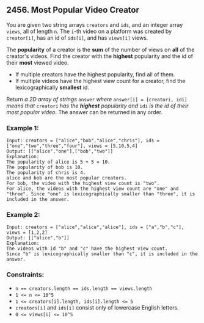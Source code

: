 ## 2456. Most Popular Video Creator

You are given two string arrays ```creators``` and ```ids```, and an integer array ```views```, all of length ```n```. The ```i```-th video on a platform was created by ```creator[i]```, has an id of ```ids[i]```, and has ```views[i]``` views.

The **popularity** of a creator is the **sum** of the number of views on **all** of the creator's videos. Find the creator with the **highest** popularity and the id of their **most** viewed video.

* If multiple creators have the highest popularity, find all of them.
* If multiple videos have the highest view count for a creator, find the lexicographically **smallest** id.

Return *a 2D array of strings* ```answer``` *where* ```answer[i] = [creatori, idi]``` *means that* ```creatori``` *has the **highest** popularity and* ```idi``` *is the id of their most popular video*. The answer can be returned in any order.

### Example 1:
```
Input: creators = ["alice","bob","alice","chris"], ids = ["one","two","three","four"], views = [5,10,5,4]
Output: [["alice","one"],["bob","two"]]
Explanation:
The popularity of alice is 5 + 5 = 10.
The popularity of bob is 10.
The popularity of chris is 4.
alice and bob are the most popular creators.
For bob, the video with the highest view count is "two".
For alice, the videos with the highest view count are "one" and "three". Since "one" is lexicographically smaller than "three", it is included in the answer.
```
### Example 2:
```
Input: creators = ["alice","alice","alice"], ids = ["a","b","c"], views = [1,2,2]
Output: [["alice","b"]]
Explanation:
The videos with id "b" and "c" have the highest view count.
Since "b" is lexicographically smaller than "c", it is included in the answer.
```

### Constraints:

* ```n == creators.length == ids.length == views.length```
* ```1 <= n <= 10^5```
* ```1 <= creators[i].length, ids[i].length <= 5```
* ```creators[i]``` and ```ids[i]``` consist only of lowercase English letters.
* ```0 <= views[i] <= 10^5```
